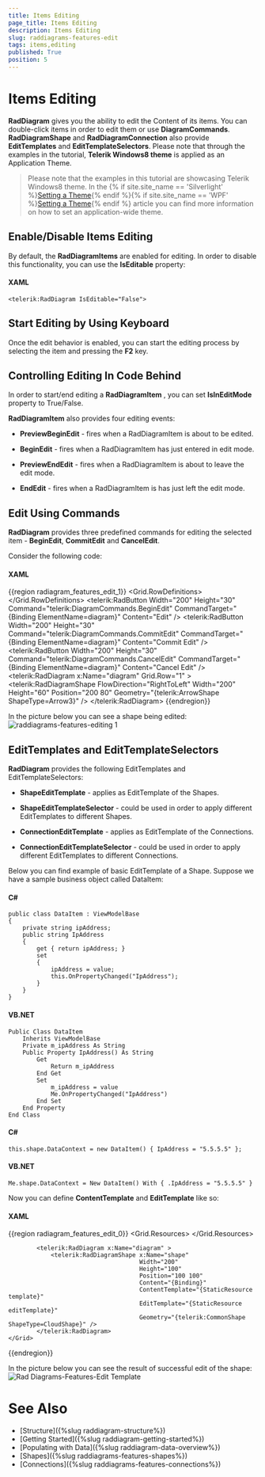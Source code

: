 ```yaml
---
title: Items Editing
page_title: Items Editing
description: Items Editing
slug: raddiagrams-features-edit
tags: items,editing
published: True
position: 5
---
```


# Items Editing

__RadDiagram__ gives you the ability to edit the Content of its items. You can double-click items in order to edit them or use __DiagramCommands__. __RadDiagramShape__ and __RadDiagramConnection__ also provide __EditTemplates__ and __EditTemplateSelectors__. Please note that through the examples in the tutorial, __Telerik Windows8 theme__ is applied as an Application Theme.
	  

>Please note that the examples in this tutorial are showcasing Telerik Windows8 theme. In the {% if site.site_name == 'Silverlight' %}[Setting a Theme](http://www.telerik.com/help/silverlight/common-styling-apperance-setting-theme.html#Setting_Application-Wide_Built-In_Theme_in_the_Code-Behind){% endif %}{% if site.site_name == 'WPF' %}[Setting a Theme](http://www.telerik.com/help/wpf/common-styling-apperance-setting-theme-wpf.html#Setting_Application-Wide_Built-In_Theme_in_the_Code-Behind){% endif %} article you can find more information on how to set an application-wide theme.

## Enable/Disable Items Editing

By default, the __RadDiagramItems__ are enabled for editing. In order to disable this functionality, you can use the __IsEditable__ property:		

#### __XAML__	
	<telerik:RadDiagram IsEditable="False">

## Start Editing by Using Keyboard

Once the edit behavior is enabled, you can start the editing process by selecting the item and pressing the __F2__ key.		

## Controlling Editing In Code Behind

In order to start/end editing a __RadDiagramItem__ , you can set __IsInEditMode__ property to True/False.		

__RadDiagramItem__ also provides four editing events:		

* __PreviewBeginEdit__ - fires when a RadDiagramItem is about to be edited.			  

* __BeginEdit__ - fires when a RadDiagramItem has just entered in edit mode.			  

* __PreviewEndEdit__ - fires when a RadDiagramItem is about to leave the edit mode.			  

* __EndEdit__ - fires when a RadDiagramItem is has just left the edit mode.			  

## Edit Using Commands

__RadDiagram__ provides three predefined commands for editing the selected item - __BeginEdit__, __CommitEdit__ and __CancelEdit__.		

Consider the following code: 
#### __XAML__
{{region radiagram_features_edit_1}}
	 <Grid>
	        <Grid.RowDefinitions>
	            <RowDefinition Height="Auto" />
	            <RowDefinition Height="*" />
	        </Grid.RowDefinitions>
	        <StackPanel Orientation="Horizontal">
	            <telerik:RadButton Width="200" 
	                               Height="30"
	                               Command="telerik:DiagramCommands.BeginEdit"
	                               CommandTarget="{Binding ElementName=diagram}"
	                               Content="Edit" />
	            <telerik:RadButton Width="200" 
	                               Height="30"
	                               Command="telerik:DiagramCommands.CommitEdit"
	                               CommandTarget="{Binding ElementName=diagram}"
	                               Content="Commit Edit" />
	            <telerik:RadButton Width="200" 
	                               Height="30"
	                               Command="telerik:DiagramCommands.CancelEdit"
	                               CommandTarget="{Binding ElementName=diagram}"
	                               Content="Cancel Edit" />
	        </StackPanel>
	        <telerik:RadDiagram x:Name="diagram" Grid.Row="1" >
	            <telerik:RadDiagramShape FlowDirection="RightToLeft" 
	                                     Width="200"
	                                     Height="60" 
	                                     Position="200 80"
	                                     Geometry="{telerik:ArrowShape ShapeType=Arrow3}" />
	        </telerik:RadDiagram>
	</Grid>
{{endregion}}

In the picture below you can see a shape being edited:
![raddiagrams-features-editing 1](images/raddiagrams-features-editing1.png)

## EditTemplates and EditTemplateSelectors

__RadDiagram__ provides the following EditTemplates and EditTemplateSelectors:		

* __ShapeEditTemplate__ - applies as EditTemplate of the Shapes.			  

* __ShapeEditTemplateSelector__ - could be used in order to apply different EditTemplates to different Shapes.			  

* __ConnectionEditTemplate__ - applies as EditTemplate of the Connections.			  

* __ConnectionEditTemplateSelector__ - could be used in order to apply different EditTemplates to different Connections.			  

Below you can find example of basic EditTemplate of a Shape. Suppose we have a sample business object called DataItem:

#### __C#__
	public class DataItem : ViewModelBase
	{
		private string ipAddress;
		public string IpAddress
		{
			get { return ipAddress; }
			set
			{
				ipAddress = value;
				this.OnPropertyChanged("IpAddress");
			}
		}
	}

#### __VB.NET__
	Public Class DataItem
		Inherits ViewModelBase
		Private m_ipAddress As String
		Public Property IpAddress() As String
			Get
				Return m_ipAddress
			End Get
			Set
				m_ipAddress = value
				Me.OnPropertyChanged("IpAddress")
			End Set
		End Property
	End Class

#### __C#__
	this.shape.DataContext = new DataItem() { IpAddress = "5.5.5.5" };

#### __VB.NET__
	Me.shape.DataContext = New DataItem() With { .IpAddress = "5.5.5.5" }

Now you can define __ContentTemplate__ and __EditTemplate__ like so:
		
#### __XAML__
{{region radiagram_features_edit_0}}
	 <Grid>
	        <Grid.Resources>
	            <DataTemplate x:Key="editTemplate">
	                <StackPanel Orientation="Horizontal">
	                    <TextBlock Height="24" 
	                               FontWeight="Bold"
	                               Foreground="Blue"
	                               Text=" Enter new IP: " />
	                    <TextBox Height="24" Text="{Binding IpAddress}" />
	                </StackPanel>
	            </DataTemplate>
	            <DataTemplate x:Key="template">
	                <TextBlock FontWeight="Bold" 
	                           Foreground="Blue"
	                           Text="{Binding IpAddress}" />
	            </DataTemplate>
	        </Grid.Resources>
	        
	        <telerik:RadDiagram x:Name="diagram" >
	            <telerik:RadDiagramShape x:Name="shape" 
	                                     Width="200"
	                                     Height="100"
	                                     Position="100 100"
	                                     Content="{Binding}"
	                                     ContentTemplate="{StaticResource template}"
	                                     EditTemplate="{StaticResource editTemplate}"
	                                     Geometry="{telerik:CommonShape ShapeType=CloudShape}" />
	        </telerik:RadDiagram>
	</Grid>
{{endregion}}

In the picture below you can see the result of successful edit of the shape:
![Rad Diagrams-Features-Edit Template](images/RadDiagrams-Features-EditTemplate.png)

# See Also
 * [Structure]({%slug raddiagram-structure%})
 * [Getting Started]({%slug raddiagram-getting-started%})
 * [Populating with Data]({%slug raddiagram-data-overview%})
 * [Shapes]({%slug raddiagrams-features-shapes%})
 * [Connections]({%slug raddiagrams-features-connections%})